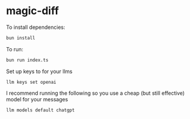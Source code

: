 # magic-diff

To install dependencies:

```bash
bun install
```

To run:

```bash
bun run index.ts
```

Set up keys to for your llms

```
llm keys set openai
```

I recommend running the following so you use a cheap (but still effective) model for your messages

```sh
llm models default chatgpt
```
